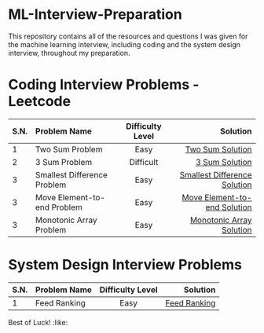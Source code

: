 # ML-Interview-Preparation
This repository contains all of the resources and questions I was given for the machine learning interview, including coding and the system design interview, throughout my preparation.

# Coding Interview Problems - Leetcode
| S.N. | Problem Name | Difficulty Level | Solution |
| :------------ | :------------ |:---------------:| -----:|
| 1 | Two Sum Problem      | Easy | [Two Sum Solution](CodingInterviewProblems/TwoSumGoogleInterview.md) |
| 2 | 3 Sum Problem      | Difficult | [3 Sum Solution](CodingInterviewProblems/3Sum_zero.md) |
| 3 | Smallest Difference Problem      | Easy | [Smallest Difference Solution](CodingInterviewProblems/SmallestDifference.md) |
| 3 | Move Element-to-end  Problem      | Easy | [Move Element-to-end  Solution](CodingInterviewProblems/SmallestDifference.md) |
| 3 | Monotonic Array Problem      | Easy | [Monotonic Array Solution](CodingInterviewProblems/SmallestDifference.md) |


# System Design Interview Problems
| S.N. | Problem Name | Difficulty Level | Solution |
| :------------ | :------------ |:---------------:| -----:|
| 1 | Feed Ranking     | Easy | [Feed Ranking ](SystemDesign/FeedRanking/FeedRanking.md) |



Best of Luck! :like: